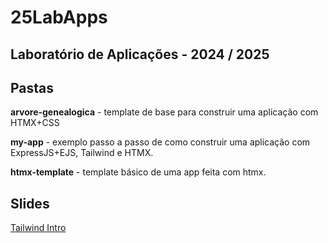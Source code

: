 # 25LabApps

## Laboratório de Aplicações - 2024 / 2025

## Pastas

**arvore-genealogica** - template de base para construir uma aplicação com HTMX+CSS

**my-app** - exemplo passo a passo de como construir uma aplicação com ExpressJS+EJS, Tailwind e HTMX.

**htmx-template** - template básico de uma app feita com htmx.

## Slides

[Tailwind Intro](https://sixhat.github.io/25LabApps/tailwind-slides/tailwind.html)